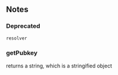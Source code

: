 ## Notes

### Deprecated

```markdown
resolver
```

### getPubkey

returns a string, which is a stringified object
